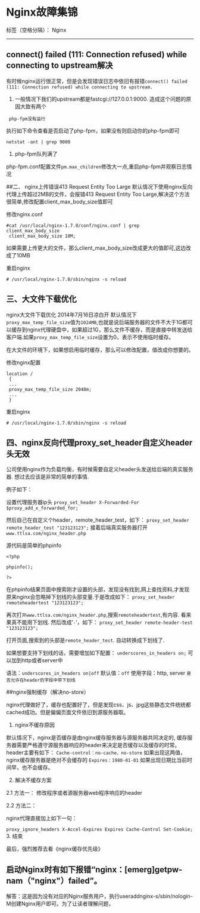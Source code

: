 # Nginx故障集锦

标签（空格分隔）： Nginx

---

## connect() failed (111: Connection refused) while connecting to upstream解决

有时候nginx运行很正常，但是会发现错误日志中依旧有报错`connect() failed (111: Connection refused) while connecting to upstream.`

1. 一般情况下我们的upstream都是fastcgi://127.0.0.1:9000. 造成这个问题的原因大致有两个

` php-fpm没有运行`

执行如下命令查看是否启动了php-fpm，如果没有则启动你的php-fpm即可

`netstat -ant | grep 9000`
 

1. php-fpm队列满了

php-fpm.conf配置文件`pm.max_children`修改大一点,重启php-fpm并观察日志情况

##二、 nginx上传错误413 Request Entity Too Large
默认情况下使用nginx反向代理上传超过2MB的文件，会报错413 Request Entity Too Large,解决这个方法很简单,修改配置client_max_body_size值即可

修改nginx.conf
```
#cat /usr/local/nginx-1.7.0/conf/nginx.conf | grep client_max_body_size
 client_max_body_size 10M;
```
如果需要上传更大的文件，那么client_max_body_size改成更大的值即可,这边改成了10MB

重启nginx

`# /usr/local/nginx-1.7.0/sbin/nginx -s reload`

## 三、大文件下载优化
nginx大文件下载优化
2014年7月16日凉白开
默认情况下`proxy_max_temp_file_size`值为`1024MB`,也就是说后端服务器的文件不大于1G都可以缓存到nginx代理硬盘中，如果超过1G，那么文件不缓存，而是直接中转发送给客户端.如果`proxy_max_temp_file_size`设置为0，表示不使用临时缓存。

在大文件的环境下，如果想启用临时缓存，那么可以修改配置，值改成你想要的。

修改nginx配置
```
location /
 {
 ...
 proxy_max_temp_file_size 2048m;
 ...
 }
```
重启nginx

`# /usr/local/nginx-1.7.0/sbin/nginx -s reload`

## 四、nginx反向代理proxy_set_header自定义header头无效

公司使用nginx作为负载均衡，有时候需要自定义header头发送给后端的真实服务器. 想过去应该是非常的简单的事情.

例子如下：

设置代理服务器ip头
`proxy_set_header X-Forwarded-For $proxy_add_x_forwarded_for;`

然后自己在自定义个header，remote_header_test，如下：
`proxy_set_header remote_header_test "123123123";`
接着后端真实服务器打开`www.ttlsa.com/nginx_header.php`

源代码是简单的phpinfo
```
<?php
 
phpinfo();
 
?>
```
在phpinfo结果页面中搜索刚才设置的头部，发现没有找到,网上查找资料,才发现原来nginx会忽略掉下划线的头部变量.于是改成如下：
`proxy_set_header remoteheadertest "123123123";`

再次打`开www.ttlsa.com/nginx_header.php`,搜索`remoteheadertest`,有内容. 看来果真不能用下划线. 然后改成’`-`‘，如下：
`proxy_set_header remote-header-test "123123123";`

打开页面,搜索到的头部是`remote_header_test`. 自动转换成下划线了.

如果想要支持下划线的话，需要增加如下配置：
`underscores_in_headers on;`
可以加到http或者server中

语法：`underscores_in_headers on|off`
默认值：`off`
使用字段：http, server
`是否允许在header的字段中带下划线`

##nginx强制缓存（解决no-store）

nginx代理做好了，缓存也配置好了，但是发现css、js、jpg这些静态文件统统都cached成功。但是偏偏页面文件依旧到源服务器取。

1. nginx不缓存原因

默认情况下，nginx是否缓存是由nginx缓存服务器与源服务器共同决定的, 缓存服务器需要严格遵守源服务器响应的header来决定是否缓存以及缓存的时常。header主要有如下：
`Cache-control：no-cache、no-store`
如果出现这两值，nginx缓存服务器是绝对不会缓存的
`Expires：1980-01-01`
如果出现日期比当前时间早，也不会缓存。

2. 解决不缓存方案

2.1 方法一：
修改程序或者源服务器web程序响应的header



2.2 方法二：

nginx代理直接加上如下一句：

`proxy_ignore_headers X-Accel-Expires Expires Cache-Control Set-Cookie;`
3. 结束

最后，强烈推荐去看《nginx缓存优先级》


## 启动Nginx时有如下报错“nginx：[emerg]getpw-nam（"nginx"）failed”。

解答：这是因为没有对应的Nginx服务用户，执行useraddnginx-s/sbin/nologin-M创建Nginx用户即可。为了让读者理解问题，




